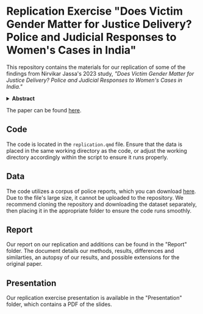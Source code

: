 # Replication Exercise "Does Victim Gender Matter for Justice Delivery? Police and Judicial Responses to Women's Cases in India"
This repository contains the materials for our replication of some of the findings from Nirvikar Jassa's 2023 study, *"Does Victim Gender Matter for Justice Delivery? Police and Judicial Responses to Women's Cases in India."*

<details>
<summary><strong>Abstract</strong></summary>  
<p style="font-size: 14px; background-color: #f5f5f5; padding: 10px; border-radius: 5px;">
Are women disadvantaged whilst accessing justice? I chart, for the first time, the full trajectory of accessing justice in India using an original dataset of roughly half a million crime reports, subsequently merged with court files. I demonstrate that particular complaints can be hindered when passing through nodes of the criminal justice system, and illustrate a pattern of “multi-stage” discrimination. In particular, I show that women's complaints are more likely to be delayed and dismissed at the police station and courthouse compared to men. Suspects that female complainants accuse of crime are less likely to be convicted and more likely to be acquitted, an imbalance that persists even when accounting for cases of violence against women (VAW). The application of machine learning to complaints reveals—contrary to claims by policymakers and judges—that VAW, including the extortive crime of dowry, are not “petty quarrels,” but may involve starvation, poisoning, and marital rape. In an attempt to make a causal claim about the impact of complainant gender on verdicts, I utilize topical inverse regression matching, a method that leverages high-dimensional text data. I show that those who suffer from cumulative disadvantage in society may face challenges across sequential stages of seeking restitution or punitive justice through formal state institutions.
</p>
</details>

The paper can be found [here](https://www.cambridge.org/core/services/aop-cambridge-core/content/view/81E4CE479AECAC3CEB4024FFE273565F/S0003055423000916a.pdf/does-victim-gender-matter-for-justice-delivery-police-and-judicial-responses-to-womens-cases-in-india.pdf).

## Code

The code is located in the `replication.qmd` file. Ensure that the data is placed in the same working directory as the code, or adjust the working directory accordingly within the script to ensure it runs properly.

## Data

The code utilizes a corpus of police reports, which you can download [here](https://georgetown.box.com/s/q2bj0g830oyg9dlp69optsve2zh37z5j). Due to the file's large size, it cannot be uploaded to the repository. We recommend cloning the repository and downloading the dataset separately, then placing it in the appropriate folder to ensure the code runs smoothly.

## Report

Our report on our replication and additions can be found in the "Report" folder. The document details our methods, results, differences and similarties, an autopsy of our results, and possible extensions for the original paper.

## Presentation

Our replication exercise presentation is available in the "Presentation" folder, which contains a PDF of the slides.
